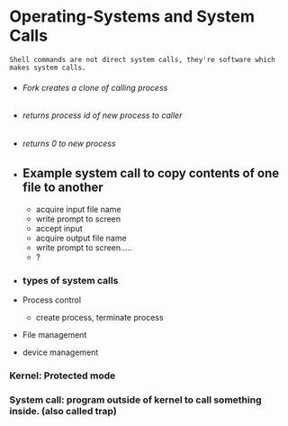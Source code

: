 # Operating-Systems and System Calls

    Shell commands are not direct system calls, they're software which makes system calls.

* ###### Fork creates a clone of calling process
* ###### returns process id of new process to caller
* ###### returns 0 to new process

* ## Example system call to copy contents of one file to another
    * acquire input file name
    * write prompt to screen
    * accept input
    * acquire output file name
    * write prompt to screen.....
    * ?


* ### types of system calls
* Process control
    * create process, terminate process
* File management
* device management




### Kernel: Protected mode
### System call: program outside of kernel to call something inside.  (also called trap)


